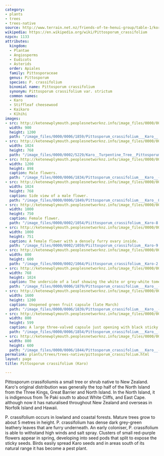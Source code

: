 ```yaml
---
category:
- plants
- trees
- trees-native
source: http://www.terrain.net.nz/friends-of-te-henui-group/table-1/koro.html
wikipedia: https://en.wikipedia.org/wiki/Pittosporum_crassifolium
nzpcn: 1133
attributes:
  kingdom:
  - Plantae
  - Angiosperms
  - Eudicots
  - Asterids
  order: Apiales
  family: Pittosporaceae
  genus: Pittosporum
  species: P. crassifolium
  binomial name: Pittosporum crassifolium
  synonym: Pittosporum crassifolium var. strictum
  common names:
  - Karo
  - Stiffleaf cheesewood
  - Kaikaro
  - Kīhihi
images:
- src: http://ketenewplymouth.peoplesnetworknz.info/image_files/0000/0006/1859/Pittosporum_crassifolium___Karo__.JPG
  width: 900
  height: 1200
  path: "/image_files/0000/0006/1859/Pittosporum_crassifolium___Karo__.JPG"
- src: http://ketenewplymouth.peoplesnetworknz.info/image_files/0000/0002/5229/Karo__Turpentine_Tree__Pittosporum_crassifolium-4.JPG
  width: 1024
  height: 768
  path: "/image_files/0000/0002/5229/Karo__Turpentine_Tree__Pittosporum_crassifolium-4.JPG"
- src: http://ketenewplymouth.peoplesnetworknz.info/image_files/0000/0006/1834/Pittosporum_crassifolium___Karo__-001.JPG
  width: 1200
  height: 898
  caption: Male flowers.
  path: "/image_files/0000/0006/1834/Pittosporum_crassifolium___Karo__-001.JPG"
- src: http://ketenewplymouth.peoplesnetworknz.info/image_files/0000/0006/1849/Pittosporum_crassifolium___Karo__005.JPG
  width: 1024
  height: 768
  caption: Side view of a male flower.
  path: "/image_files/0000/0006/1849/Pittosporum_crassifolium___Karo__005.JPG"
- src: http://ketenewplymouth.peoplesnetworknz.info/image_files/0000/0002/1054/Piittosporum_crassifolium__Karo-8.JPG
  width: 1000
  height: 750
  caption: Female flower.
  path: "/image_files/0000/0002/1054/Piittosporum_crassifolium__Karo-8.JPG"
- src: http://ketenewplymouth.peoplesnetworknz.info/image_files/0000/0002/1059/Piittosporum_crassifolium__Karo-9.JPG
  width: 1000
  height: 751
  caption: A female flower with a densely furry ovary inside.
  path: "/image_files/0000/0002/1059/Piittosporum_crassifolium__Karo-9.JPG"
- src: http://ketenewplymouth.peoplesnetworknz.info/image_files/0000/0002/1064/Piittosporum_crassifolium__Karo-2.JPG
  width: 800
  height: 600
  path: "/image_files/0000/0002/1064/Piittosporum_crassifolium__Karo-2.JPG"
- src: http://ketenewplymouth.peoplesnetworknz.info/image_files/0000/0006/1879/Pittosporum_crassifolium___Karo__-013.JPG
  width: 768
  height: 1024
  caption: The underside of a leaf showing the white or grey-white tomentose.
  path: "/image_files/0000/0006/1879/Pittosporum_crassifolium___Karo__-013.JPG"
- src: http://ketenewplymouth.peoplesnetworknz.info/image_files/0000/0006/1839/Pittosporum_crassifolium___Karo__-002.JPG
  width: 1600
  height: 1200
  caption: Unopened green fruit capsule (late March)
  path: "/image_files/0000/0006/1839/Pittosporum_crassifolium___Karo__-002.JPG"
- src: http://ketenewplymouth.peoplesnetworknz.info/image_files/0000/0006/1854/Pittosporum_crassifolium___Karo__-003.JPG
  width: 800
  height: 599
  caption: A large three-valved capsule just opening with black sticky seeds visible.
  path: "/image_files/0000/0006/1854/Pittosporum_crassifolium___Karo__-003.JPG"
- src: http://ketenewplymouth.peoplesnetworknz.info/image_files/0000/0006/1844/Pittosporum_crassifolium___Karo__-004.JPG
  width: 800
  height: 600
  path: "/image_files/0000/0006/1844/Pittosporum_crassifolium___Karo__-004.JPG"
permalink: plants/trees/trees-native/pittosporum_crassifolium.html
layout: page
title: Pittosporum crassifolium (Karo)

---
```

Pittosporum crassifoliumis a small tree or shrub native to New Zealand. Karo's original distribution was generally the top half of the North Island from the Three Kings, Great Barrier and North Island. In the North Island, it is indigenous from Te Paki south to about White Cliffs, and East Cape. although now it has naturalised throughout New Zealand and overseas in Norfolk Island and Hawaii.

P. crassifolium occurs in lowland and coastal forests. Mature trees grow to about 5 metres in height.
P. crassifolium has dense dark grey-green leathery leaves that are furry underneath. An early coloniser, P. crassifolium is able to withstand high winds and salt spray. Clusters of small red-purple flowers appear in spring, developing into seed pods that split to expose the sticky seeds. Birds easily spread Karo seeds and in areas south of its natural range it has become a pest plant.
